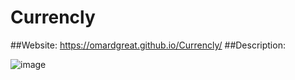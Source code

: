 # Currencly

##Website: https://omardgreat.github.io/Currencly/
##Description: 

![image](https://user-images.githubusercontent.com/89590731/181653606-b851d9aa-769b-4c53-a1fb-0ce9e58801e4.png)
